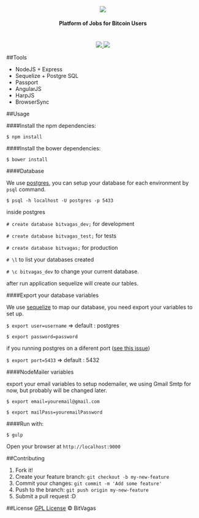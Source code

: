 <p align="center">

<img src="http://bitvagas.com/img/bitvagas.svg" />
<h4 align="center">Platform of Jobs for Bitcoin Users</h4>
<h1></h1>
<p align="center">
<a href="https://gemnasium.com/bitvagas/bitvagas">
<img src="https://gemnasium.com/bitvagas/bitvagas.svg"></img>
</a>
<a href="https://travis-ci.org/bitvagas/bitvagas">
<img src="https://travis-ci.org/bitvagas/bitvagas.svg"></img>
</a>
</p>
</p>



##Tools

* NodeJS + Express
* Sequelize + Postgre SQL
* Passport
* AngularJS
* HarpJS
* BrowserSync


##Usage

####Install the npm dependencies:

`$ npm install`

####Install the bower dependencies:

`$ bower install`

####Database

We use [postgres](http://www.postgresql.org/download/), you can setup your database  for each environment by `psql` command.

`$ psql -h localhost -U postgres -p 5433`

inside postgres

`# create database bitvagas_dev;` for development

`# create database bitvagas_test;` for tests

`# create database bitvagas;` for production

`# \l` to list your databases created

`# \c bitvagas_dev` to change your current database.

after run application sequelize will create our tables.

####Export your database variables

We use [sequelize](http://sequelizejs.com/) to map our database, you need export your variables to set up.

`$ export user=username` => default : postgres

`$ export password=password`

if you running postgres on a diferent port ([see this issue](https://github.com/bitvagas/bitvagas/issues/1))

`$ export port=5433` => default : 5432

####NodeMailer variables

export your email variables to setup nodemailer, we using Gmail Smtp for now, but probably will be changed later.

`$ export email=youremail@gmail.com`

`$ export mailPass=youremailPassword`

####Run with:

`$ gulp`

Open your browser at `http://localhost:9000`

##Contributing

1. Fork it!
2. Create your feature branch: `git checkout -b my-new-feature`
3. Commit your changes: `git commit -m 'Add some feature'`
4. Push to the branch: `git push origin my-new-feature`
5. Submit a pull request :D

##License
[GPL License](./LICENSE) © BitVagas
  
